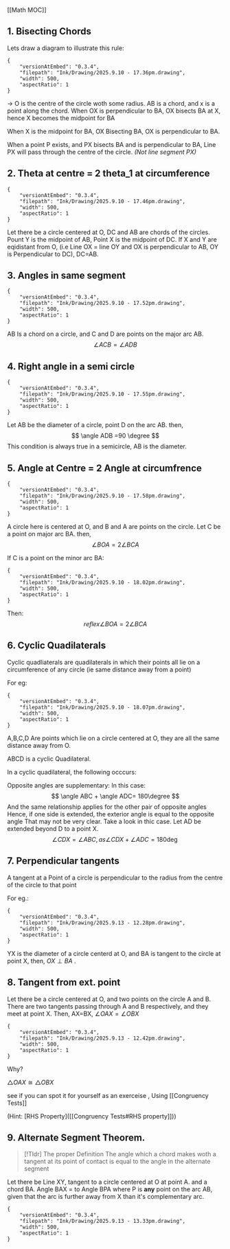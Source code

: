 [[Math MOC]]


## 1. Bisecting Chords

Lets draw a diagram to illustrate this rule:

```handdrawn-ink
{
	"versionAtEmbed": "0.3.4",
	"filepath": "Ink/Drawing/2025.9.10 - 17.36pm.drawing",
	"width": 500,
	"aspectRatio": 1
}
```
-> O is the centre of the circle woth some radius. AB is a chord, and x is a point along the chord.
 When OX is perpendicular to BA, OX bisects BA at X, hence X becomes the midpoint for BA

When X is the midpoint for BA, OX Bisecting BA, OX is perpendicular to BA.

When a point P exists, and PX bisects BA and is perpendicular to BA, Line PX will pass through the centre of the circle. *(Not line segment PX)* 



## 2. Theta at centre = 2 theta_1 at circumference


```handdrawn-ink
{
	"versionAtEmbed": "0.3.4",
	"filepath": "Ink/Drawing/2025.9.10 - 17.46pm.drawing",
	"width": 500,
	"aspectRatio": 1
}
```
Let there be a circle centered at O, DC and AB are chords of the circles. Pount Y is the midpoint of AB, Point X is the midpoint of DC. If X and Y are eqidistant from O, (i.e Line OX = line OY and OX is perpendicular to AB, OY is Perpendicular to DC), DC=AB.


## 3. Angles in same segment


```handdrawn-ink
{
	"versionAtEmbed": "0.3.4",
	"filepath": "Ink/Drawing/2025.9.10 - 17.52pm.drawing",
	"width": 500,
	"aspectRatio": 1
}
```
AB Is a chord on a circle, and C and D are points on the major arc AB. 
$$
\angle ACB= \angle ADB
$$

## 4. Right angle in a semi circle


```handdrawn-ink
{
	"versionAtEmbed": "0.3.4",
	"filepath": "Ink/Drawing/2025.9.10 - 17.55pm.drawing",
	"width": 500,
	"aspectRatio": 1
}
```
Let AB be the diameter of a circle, point D on the arc AB. then, 
$$
\angle ADB =90 \degree
$$
This condition is always true in a semicircle, AB is the diameter.

## 5. Angle at Centre = 2 Angle at circumfrence

```handdrawn-ink
{
	"versionAtEmbed": "0.3.4",
	"filepath": "Ink/Drawing/2025.9.10 - 17.58pm.drawing",
	"width": 500,
	"aspectRatio": 1
}
```


A circle here is centered at O, and B and A are points on the circle. Let C be a point on major arc BA. then,
$$
\angle BOA = 2 \angle BCA
$$

If C is a point on the minor arc BA:

```handdrawn-ink
{
	"versionAtEmbed": "0.3.4",
	"filepath": "Ink/Drawing/2025.9.10 - 18.02pm.drawing",
	"width": 500,
	"aspectRatio": 1
}
```
Then:
$$
reflex  \angle BOA =2 \angle BCA 
$$

## 6. Cyclic Quadilaterals

Cyclic quadliaterals are quadilaterals in which their points all lie on a circumference of any circle (ie same distance away from a point)

For eg:


```handdrawn-ink
{
	"versionAtEmbed": "0.3.4",
	"filepath": "Ink/Drawing/2025.9.10 - 18.07pm.drawing",
	"width": 500,
	"aspectRatio": 1
}
```

A,B,C,D Are points which lie on a circle  centered at O, they are all the same distance away from O.

ABCD is a cyclic Quadilateral.

In a cyclic quadilateral, the following occcurs:

Opposite angles are supplementary:
	In this case: $$
\angle ABC + \angle ADC= 180\degree
$$
	And the same relationship applies for the other pair of opposite angles
Hence, if one side is extended, the exterior angle is equal to the opposite angle
	That may not be very clear. Take a look in thic case. Let AD be extended beyond D to a point X. 
	$$
\angle CDX= \angle ABC, as \angle CDX+ \angle ADC= 180 \deg
$$
## 7. Perpendicular tangents

A tangent at a Point of a circle is perpendicular to the radius from the centre of the circle to that point

For eg.:

```handdrawn-ink
{
	"versionAtEmbed": "0.3.4",
	"filepath": "Ink/Drawing/2025.9.13 - 12.28pm.drawing",
	"width": 500,
	"aspectRatio": 1
}
```
YX is the diameter of a circle centerd at O, and BA is tangent to the circle at point X, then, $OX \perp  BA$ .


## 8. Tangent from ext. point

Let there be a circle centered at O, and two points on the circle A and B. There are two tangents passing through A and B respectively, and they meet at point X. 
Then,
AX=BX, $\angle OAX=\angle OBX$


```handdrawn-ink
{
	"versionAtEmbed": "0.3.4",
	"filepath": "Ink/Drawing/2025.9.13 - 12.42pm.drawing",
	"width": 500,
	"aspectRatio": 1
}
```


Why?

$\triangle OAX \cong \triangle OBX$

see if you can spot it for yourself as an exerceise , Using [[Congruency Tests]]

(Hint: [RHS Property]([[Congruency Tests#RHS property]]))



## 9. Alternate Segment Theorem.

>[!Tldr] The proper Definition
>The angle which a chord makes woth a tangent at its point of contact is equal to the angle in the alternate segment


Let there be Line XY, tangent to a circle centered at O at point A. and a chord BA.
Angle BAX = to Angle BPA where P is **any** point on the arc AB, given that the arc is further away from X than it's complementary arc.


```handdrawn-ink
{
	"versionAtEmbed": "0.3.4",
	"filepath": "Ink/Drawing/2025.9.13 - 13.33pm.drawing",
	"width": 500,
	"aspectRatio": 1
}
```
